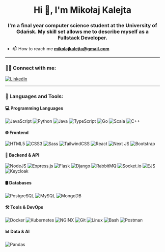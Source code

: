 <h1 align="center">Hi 👋, I'm Mikołaj Kalejta</h1>
<h3 align="center">I'm a final year computer science student at the University of Gdańsk. My skill set allows me to describe myself as a Fullstack Developer.</h3>

- 📫 How to reach me **mikolajkalejta@gmail.com**

---

### 🧑‍💼 Connect with me:

[![LinkedIn](https://img.shields.io/badge/LinkedIn-blue?logo=linkedin&logoColor=white&style=for-the-badge)](https://www.linkedin.com/in/miko%C5%82aj-kalejta-5462332a3/)

---

### 🚀 Languages and Tools:

#### 💻 Programming Languages  
![JavaScript](https://img.shields.io/badge/JavaScript-%23F7DF1E.svg?logo=javascript&logoColor=black&style=for-the-badge)
![Python](https://img.shields.io/badge/Python-3670A0?logo=python&logoColor=white&style=for-the-badge)
![Java](https://img.shields.io/badge/Java-007396?logo=java&logoColor=white&style=for-the-badge)
![TypeScript](https://img.shields.io/badge/TypeScript-3178C6?logo=typescript&logoColor=white&style=for-the-badge)
![Go](https://img.shields.io/badge/Go-00ADD8?logo=go&logoColor=white&style=for-the-badge)
![Scala](https://img.shields.io/badge/Scala-DE3423?logo=scala&logoColor=white&style=for-the-badge)
![C++](https://img.shields.io/badge/C%2B%2B-00599C?logo=c%2B%2B&logoColor=white&style=for-the-badge)

#### 🌐 Frontend  
![HTML5](https://img.shields.io/badge/HTML5-%23E34F26.svg?logo=html5&logoColor=white&style=for-the-badge)
![CSS3](https://img.shields.io/badge/CSS3-%231572B6.svg?logo=css3&logoColor=white&style=for-the-badge)
![Sass](https://img.shields.io/badge/Sass-%23CC6699.svg?logo=sass&logoColor=white&style=for-the-badge)
![TailwindCSS](https://img.shields.io/badge/TailwindCSS-%2306B6D4.svg?logo=tailwind-css&logoColor=white&style=for-the-badge)
![React](https://img.shields.io/badge/React-%2320232a.svg?logo=react&logoColor=%2361DAFB&style=for-the-badge)
![Next JS](https://img.shields.io/badge/Next-black?logo=next.js&logoColor=white&style=for-the-badge)
![Bootstrap](https://img.shields.io/badge/Bootstrap-%23563D7C.svg?logo=bootstrap&logoColor=white&style=for-the-badge)

#### 🧠 Backend & API  
![NodeJS](https://img.shields.io/badge/Node.js-%2343853D.svg?logo=node.js&logoColor=white&style=for-the-badge)
![Express.js](https://img.shields.io/badge/Express.js-%23404d59.svg?logo=express&logoColor=white&style=for-the-badge)
![Flask](https://img.shields.io/badge/Flask-black?logo=flask&logoColor=white&style=for-the-badge)
![Django](https://img.shields.io/badge/Django-%23092E20.svg?logo=django&logoColor=white&style=for-the-badge)
![RabbitMQ](https://img.shields.io/badge/RabbitMQ-FF6600?logo=rabbitmq&logoColor=white&style=for-the-badge)
![Socket.io](https://img.shields.io/badge/Socket.io-010101?logo=socket.io&logoColor=white&style=for-the-badge)
![EJS](https://img.shields.io/badge/EJS-8C8C8C?style=for-the-badge)
![Keycloak](https://img.shields.io/badge/Keycloak-0075A8?logo=keycloak&logoColor=white&style=for-the-badge)

#### 🛢️ Databases  
![PostgreSQL](https://img.shields.io/badge/PostgreSQL-%23316192.svg?logo=postgresql&logoColor=white&style=for-the-badge)
![MySQL](https://img.shields.io/badge/MySQL-%2300f.svg?logo=mysql&logoColor=white&style=for-the-badge)
![MongoDB](https://img.shields.io/badge/MongoDB-%2347A248.svg?logo=mongodb&logoColor=white&style=for-the-badge)

#### 🛠️ Tools & DevOps  
![Docker](https://img.shields.io/badge/Docker-%230db7ed.svg?logo=docker&logoColor=white&style=for-the-badge)
![Kubernetes](https://img.shields.io/badge/Kubernetes-%23326CE5.svg?logo=kubernetes&logoColor=white&style=for-the-badge)
![NGINX](https://img.shields.io/badge/NGINX-%23009639.svg?logo=nginx&logoColor=white&style=for-the-badge)
![Git](https://img.shields.io/badge/Git-%23F05033.svg?logo=git&logoColor=white&style=for-the-badge)
![Linux](https://img.shields.io/badge/Linux-%23FCC624.svg?logo=linux&logoColor=black&style=for-the-badge)
![Bash](https://img.shields.io/badge/Bash-%234EAA25.svg?logo=gnu-bash&logoColor=white&style=for-the-badge)
![Postman](https://img.shields.io/badge/Postman-FF6C37?logo=postman&logoColor=white&style=for-the-badge)

#### 📊 Data & AI  
![Pandas](https://img.shields.io/badge/Pandas-%23150458.svg?logo=pandas&logoColor=white&style=for-the-badge)
